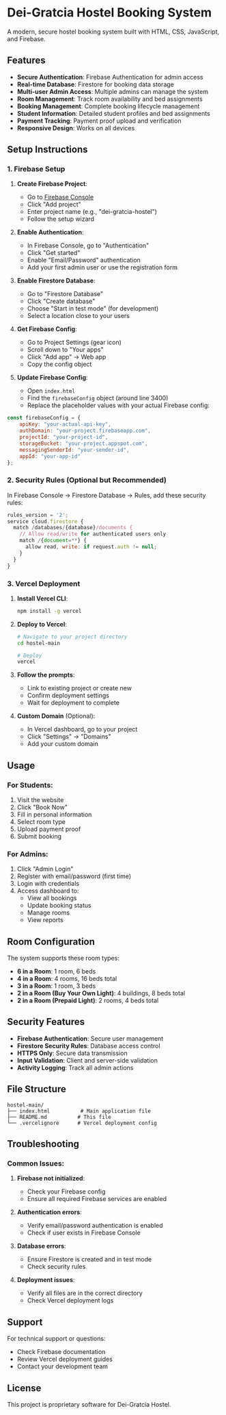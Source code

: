 # Dei-Gratcia Hostel Booking System

A modern, secure hostel booking system built with HTML, CSS, JavaScript, and Firebase.

## Features

- **Secure Authentication**: Firebase Authentication for admin access
- **Real-time Database**: Firestore for booking data storage
- **Multi-user Admin Access**: Multiple admins can manage the system
- **Room Management**: Track room availability and bed assignments
- **Booking Management**: Complete booking lifecycle management
- **Student Information**: Detailed student profiles and bed assignments
- **Payment Tracking**: Payment proof upload and verification
- **Responsive Design**: Works on all devices

## Setup Instructions

### 1. Firebase Setup

1. **Create Firebase Project**:
   - Go to [Firebase Console](https://console.firebase.google.com/)
   - Click "Add project"
   - Enter project name (e.g., "dei-gratcia-hostel")
   - Follow the setup wizard

2. **Enable Authentication**:
   - In Firebase Console, go to "Authentication"
   - Click "Get started"
   - Enable "Email/Password" authentication
   - Add your first admin user or use the registration form

3. **Enable Firestore Database**:
   - Go to "Firestore Database"
   - Click "Create database"
   - Choose "Start in test mode" (for development)
   - Select a location close to your users

4. **Get Firebase Config**:
   - Go to Project Settings (gear icon)
   - Scroll down to "Your apps"
   - Click "Add app" → Web app
   - Copy the config object

5. **Update Firebase Config**:
   - Open `index.html`
   - Find the `firebaseConfig` object (around line 3400)
   - Replace the placeholder values with your actual Firebase config:

```javascript
const firebaseConfig = {
    apiKey: "your-actual-api-key",
    authDomain: "your-project.firebaseapp.com",
    projectId: "your-project-id",
    storageBucket: "your-project.appspot.com",
    messagingSenderId: "your-sender-id",
    appId: "your-app-id"
};
```

### 2. Security Rules (Optional but Recommended)

In Firebase Console → Firestore Database → Rules, add these security rules:

```javascript
rules_version = '2';
service cloud.firestore {
  match /databases/{database}/documents {
    // Allow read/write for authenticated users only
    match /{document=**} {
      allow read, write: if request.auth != null;
    }
  }
}
```

### 3. Vercel Deployment

1. **Install Vercel CLI**:
   ```bash
   npm install -g vercel
   ```

2. **Deploy to Vercel**:
   ```bash
   # Navigate to your project directory
   cd hostel-main
   
   # Deploy
   vercel
   ```

3. **Follow the prompts**:
   - Link to existing project or create new
   - Confirm deployment settings
   - Wait for deployment to complete

4. **Custom Domain** (Optional):
   - In Vercel dashboard, go to your project
   - Click "Settings" → "Domains"
   - Add your custom domain

## Usage

### For Students:
1. Visit the website
2. Click "Book Now"
3. Fill in personal information
4. Select room type
5. Upload payment proof
6. Submit booking

### For Admins:
1. Click "Admin Login"
2. Register with email/password (first time)
3. Login with credentials
4. Access dashboard to:
   - View all bookings
   - Update booking status
   - Manage rooms
   - View reports

## Room Configuration

The system supports these room types:
- **6 in a Room**: 1 room, 6 beds
- **4 in a Room**: 4 rooms, 16 beds total
- **3 in a Room**: 1 room, 3 beds
- **2 in a Room (Buy Your Own Light)**: 4 buildings, 8 beds total
- **2 in a Room (Prepaid Light)**: 2 rooms, 4 beds total

## Security Features

- **Firebase Authentication**: Secure user management
- **Firestore Security Rules**: Database access control
- **HTTPS Only**: Secure data transmission
- **Input Validation**: Client and server-side validation
- **Activity Logging**: Track all admin actions

## File Structure

```
hostel-main/
├── index.html          # Main application file
├── README.md          # This file
└── .vercelignore      # Vercel deployment config
```

## Troubleshooting

### Common Issues:

1. **Firebase not initialized**:
   - Check your Firebase config
   - Ensure all required Firebase services are enabled

2. **Authentication errors**:
   - Verify email/password authentication is enabled
   - Check if user exists in Firebase Console

3. **Database errors**:
   - Ensure Firestore is created and in test mode
   - Check security rules

4. **Deployment issues**:
   - Verify all files are in the correct directory
   - Check Vercel deployment logs

## Support

For technical support or questions:
- Check Firebase documentation
- Review Vercel deployment guides
- Contact your development team

## License

This project is proprietary software for Dei-Gratcia Hostel. 